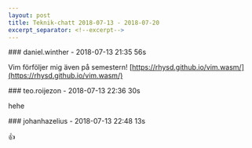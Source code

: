 ```yaml
---
layout: post
title: Teknik-chatt 2018-07-13 - 2018-07-20
excerpt_separator: <!--excerpt-->
---
```

<section class="message" markdown="1">
### daniel.winther - 2018-07-13 21:35 56s

Vim förföljer mig även på semestern!
[https://rhysd.github.io/vim.wasm/](https://rhysd.github.io/vim.wasm/)
</section>
<section class="message" markdown="1">
### teo.roijezon - 2018-07-13 22:36 30s

hehe
</section>
<section class="message" markdown="1">
### johanhazelius - 2018-07-13 22:48 13s

👍 

<!--excerpt-->
</section>